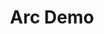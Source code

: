 ---
title: Arc Demo
slug: https://arc.tencent.com/en/ai-demos/imgRestor
excerpt: Real-ESRGAN aims at developing Practical Algorithms for General Image/Video Restoration.
tags: [ai, photo, tool]
---